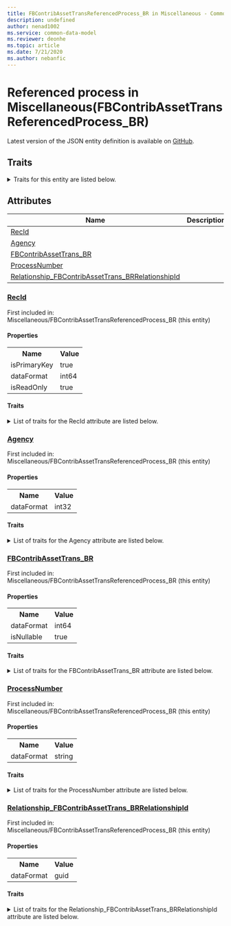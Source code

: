 ```yaml
---
title: FBContribAssetTransReferencedProcess_BR in Miscellaneous - Common Data Model | Microsoft Docs
description: undefined
author: nenad1002
ms.service: common-data-model
ms.reviewer: deonhe
ms.topic: article
ms.date: 7/21/2020
ms.author: nebanfic
---
```


# Referenced process in Miscellaneous(FBContribAssetTransReferencedProcess_BR)

  
 Latest version of the JSON entity definition is available on <a href="https://github.com/Microsoft/CDM/tree/master/schemaDocuments/core/operationsCommon/Tables/Finance/FiscalBooksBrazil/Miscellaneous/FBContribAssetTransReferencedProcess_BR.cdm.json" target="_blank">GitHub</a>.  

## Traits

<details>
<summary>Traits for this entity are listed below.  
</summary>

**is.identifiedBy**  
  names a specifc identity attribute to use with an entity  <table><tr><th>Parameter</th><th>Value</th><th>Data type</th><th>Explanation</th></tr><tr><td>attribute</td><td>[FBContribAssetTransReferencedProcess_BR/(resolvedAttributes)/RecId](#RecId)</td><td>attribute</td><td></td></tr></table>

**is.CDM.entityVersion**  
  <table><tr><th>Parameter</th><th>Value</th><th>Data type</th><th>Explanation</th></tr><tr><td>versionNumber</td><td>"1.0"</td><td>string</td><td>semantic version number of the entity</td></tr></table>

**is.application.releaseVersion**  
  <table><tr><th>Parameter</th><th>Value</th><th>Data type</th><th>Explanation</th></tr><tr><td>releaseVersion</td><td>"10.0.13.0"</td><td>string</td><td>semantic version number of the application introducing this entity</td></tr></table>

**is.localized.displayedAs**  
  Holds the list of language specific display text for an object.  <table><tr><th>Parameter</th><th>Value</th><th>Data type</th><th>Explanation</th></tr><tr><td>localizedDisplayText</td><td><table><tr><th>languageTag</th><th>displayText</th></tr><tr><td>en</td><td>Referenced process</td></tr></table></td><td>entity</td><td>a reference to the constant entity holding the list of localized text</td></tr></table>

</details>

## Attributes

|Name|Description|First Included in Instance|
|---|---|---|
|[RecId](#RecId)||<a href="FBContribAssetTransReferencedProcess_BR.md" target="_blank">Miscellaneous/FBContribAssetTransReferencedProcess_BR</a>|
|[Agency](#Agency)||<a href="FBContribAssetTransReferencedProcess_BR.md" target="_blank">Miscellaneous/FBContribAssetTransReferencedProcess_BR</a>|
|[FBContribAssetTrans_BR](#FBContribAssetTrans_BR)||<a href="FBContribAssetTransReferencedProcess_BR.md" target="_blank">Miscellaneous/FBContribAssetTransReferencedProcess_BR</a>|
|[ProcessNumber](#ProcessNumber)||<a href="FBContribAssetTransReferencedProcess_BR.md" target="_blank">Miscellaneous/FBContribAssetTransReferencedProcess_BR</a>|
|[Relationship_FBContribAssetTrans_BRRelationshipId](#Relationship_FBContribAssetTrans_BRRelationshipId)||<a href="FBContribAssetTransReferencedProcess_BR.md" target="_blank">Miscellaneous/FBContribAssetTransReferencedProcess_BR</a>|

### <a href=#RecId name="RecId">RecId</a>

First included in: Miscellaneous/FBContribAssetTransReferencedProcess_BR (this entity)  

#### Properties

<table><tr><th>Name</th><th>Value</th></tr><tr><td>isPrimaryKey</td><td>true</td></tr><tr><td>dataFormat</td><td>int64</td></tr><tr><td>isReadOnly</td><td>true</td></tr></table>

#### Traits

<details>
<summary>List of traits for the RecId attribute are listed below.</summary>

**is.dataFormat.integer**  
**is.dataFormat.big**  
**is.identifiedBy**  
names a specifc identity attribute to use with an entity  <table><tr><th>Parameter</th><th>Value</th><th>Data type</th><th>Explanation</th></tr><tr><td>attribute</td><td>[FBContribAssetTransReferencedProcess_BR/(resolvedAttributes)/RecId](#RecId)</td><td>attribute</td><td></td></tr></table>

**is.readOnly**  
**is.dataFormat.integer**  
**is.dataFormat.big**  
</details>

### <a href=#Agency name="Agency">Agency</a>

First included in: Miscellaneous/FBContribAssetTransReferencedProcess_BR (this entity)  

#### Properties

<table><tr><th>Name</th><th>Value</th></tr><tr><td>dataFormat</td><td>int32</td></tr></table>

#### Traits

<details>
<summary>List of traits for the Agency attribute are listed below.</summary>

**is.dataFormat.integer**  
**is.dataFormat.integer**  
</details>

### <a href=#FBContribAssetTrans_BR name="FBContribAssetTrans_BR">FBContribAssetTrans_BR</a>

First included in: Miscellaneous/FBContribAssetTransReferencedProcess_BR (this entity)  

#### Properties

<table><tr><th>Name</th><th>Value</th></tr><tr><td>dataFormat</td><td>int64</td></tr><tr><td>isNullable</td><td>true</td></tr></table>

#### Traits

<details>
<summary>List of traits for the FBContribAssetTrans_BR attribute are listed below.</summary>

**is.dataFormat.integer**  
**is.dataFormat.big**  
**is.nullable**  
The attribute value may be set to NULL.  

**is.dataFormat.integer**  
**is.dataFormat.big**  
</details>

### <a href=#ProcessNumber name="ProcessNumber">ProcessNumber</a>

First included in: Miscellaneous/FBContribAssetTransReferencedProcess_BR (this entity)  

#### Properties

<table><tr><th>Name</th><th>Value</th></tr><tr><td>dataFormat</td><td>string</td></tr></table>

#### Traits

<details>
<summary>List of traits for the ProcessNumber attribute are listed below.</summary>

**is.dataFormat.character**  
**is.dataFormat.big**  
**is.dataFormat.array**  
**is.dataFormat.character**  
**is.dataFormat.array**  
</details>

### <a href=#Relationship_FBContribAssetTrans_BRRelationshipId name="Relationship_FBContribAssetTrans_BRRelationshipId">Relationship_FBContribAssetTrans_BRRelationshipId</a>

First included in: Miscellaneous/FBContribAssetTransReferencedProcess_BR (this entity)  

#### Properties

<table><tr><th>Name</th><th>Value</th></tr><tr><td>dataFormat</td><td>guid</td></tr></table>

#### Traits

<details>
<summary>List of traits for the Relationship_FBContribAssetTrans_BRRelationshipId attribute are listed below.</summary>

**is.dataFormat.character**  
**is.dataFormat.big**  
**is.dataFormat.array**  
**is.dataFormat.guid**  
**means.identity.entityId**  
**is.linkedEntity.identifier**  
Marks the attribute(s) that hold foreign key references to a linked (used as an attribute) entity. This attribute is added to the resolved entity to enumerate the referenced entities.  <table><tr><th>Parameter</th><th>Value</th><th>Data type</th><th>Explanation</th></tr><tr><td>entityReferences</td><td><table><tr><th>entityReference</th><th>attributeReference</th></tr><tr><td><a href="../Transaction/FBContribAssetTrans_BR.md" target="_blank">/core/operationsCommon/Tables/Finance/FiscalBooksBrazil/Transaction/FBContribAssetTrans_BR.cdm.json/FBContribAssetTrans_BR</a></td><td><a href="../Transaction/FBContribAssetTrans_BR.md#RecId" target="_blank">RecId</a></td></tr></table></td><td>entity</td><td>a reference to the constant entity holding the list of entity references</td></tr></table>

**is.dataFormat.guid**  
**is.dataFormat.character**  
**is.dataFormat.array**  
</details>
